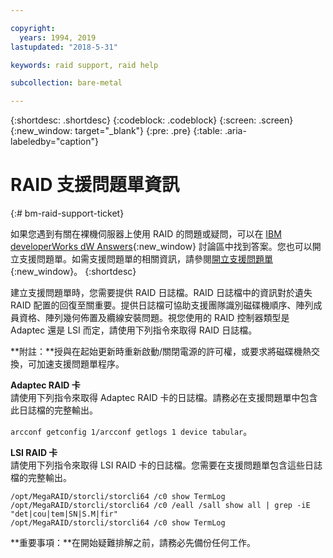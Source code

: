 ```yaml
---

copyright:
  years: 1994, 2019
lastupdated: "2018-5-31"

keywords: raid support, raid help

subcollection: bare-metal

---
```


{:shortdesc: .shortdesc}
{:codeblock: .codeblock}
{:screen: .screen}
{:new_window: target="_blank"}
{:pre: .pre}
{:table: .aria-labeledby="caption"}

# RAID 支援問題單資訊
{:# bm-raid-support-ticket}

如果您遇到有關在裸機伺服器上使用 RAID 的問題或疑問，可以在 [IBM developerWorks dW Answers](https://developer.ibm.com/answers/topics/ibm-cloud/){:new_window} 討論區中找到答案。您也可以開立支援問題單。如需支援問題單的相關資訊，請參閱[開立支援問題單](https://test.cloud.ibm.com/docs/get-support?topic=get-support-getting-customer-support#open-ticket){:new_window}。
{:shortdesc}

<!--During a drive or RAID failure, support tickets are automatically created. You can create a support ticket for other problems.--> 建立支援問題單時，您需要提供 RAID 日誌檔。RAID 日誌檔中的資訊對於遺失 RAID 配置的回復至關重要。提供日誌檔可協助支援團隊識別磁碟機順序、陣列成員資格、陣列幾何佈置及纜線安裝問題。視您使用的 RAID 控制器類型是 Adaptec 還是 LSI 而定，請使用下列指令來取得 RAID 日誌檔。

**附註：**授與在起始更新時重新啟動/關閉電源的許可權，或要求將磁碟機熱交換，可加速支援問題單程序。

<b>Adaptec RAID 卡</b><br>
請使用下列指令來取得 Adaptec RAID 卡的日誌檔。請務必在支援問題單中包含此日誌檔的完整輸出。

`arcconf getconfig 1/arcconf getlogs 1 device tabular`。

<b>LSI RAID 卡</b><br>
請使用下列指令來取得 LSI RAID 卡的日誌檔。您需要在支援問題單包含這些日誌檔的完整輸出。
```/opt/MegaRAID/storcli/storcli64 /c0 show all
/opt/MegaRAID/storcli/storcli64 /c0 show TermLog
/opt/MegaRAID/storcli/storcli64 /c0 /eall /sall show all | grep -iE "det|cou|tem|SN|S.M|fir"
/opt/MegaRAID/storcli/storcli64 /c0 show TermLog
```
**重要事項：**在開始疑難排解之前，請務必先備份任何工作。
